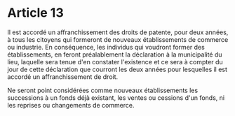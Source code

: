 # Article 13

Il est accordé un affranchissement des droits de patente, pour deux années, à tous les citoyens qui formeront de nouveaux établissements de commerce ou industrie. En conséquence, les individus qui voudront former des établissements, en feront préalablement la déclaration à la municipalité du lieu, laquelle sera tenue d'en constater l'existence et ce sera à compter du jour de cette déclaration que courront les deux années pour lesquelles il est accordé un affranchissement de droit.

Ne seront point considérées comme nouveaux établissements les successions à un fonds déjà existant, les ventes ou cessions d'un fonds, ni les reprises ou changements de commerce.

